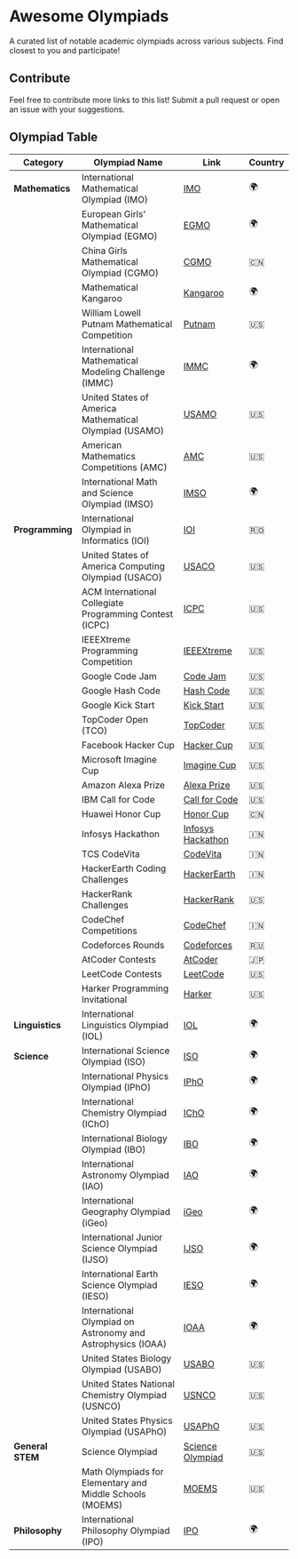 # Awesome Olympiads

A curated list of notable academic olympiads across various subjects. Find closest to you and participate!

## Contribute
Feel free to contribute more links to this list! Submit a pull request or open an issue with your suggestions.

## Olympiad Table

| Category                  | Olympiad Name                                                                                   | Link                                           | Country |
|---------------------------|------------------------------------------------------------------------------------------------|------------------------------------------------|---------|
| **Mathematics**           | International Mathematical Olympiad (IMO)                                                    | [IMO](https://www.imo-official.org)            | 🌍      |
|                           | European Girls' Mathematical Olympiad (EGMO)                                                  | [EGMO](https://www.egmo.org)                   | 🌍      |
|                           | China Girls Mathematical Olympiad (CGMO)                                                      | [CGMO](https://www.cgmo.org)                   | 🇨🇳     |
|                           | Mathematical Kangaroo                                                                          | [Kangaroo](https://www.kangaroo.org)           | 🌍      |
|                           | William Lowell Putnam Mathematical Competition                                                 | [Putnam](https://www.math.harvard.edu/putnam)  | 🇺🇸     |
|                           | International Mathematical Modeling Challenge (IMMC)                                           | [IMMC](https://www.immchallenge.org)           | 🌍      |
|                           | United States of America Mathematical Olympiad (USAMO)                                         | [USAMO](https://www.maa.org/math-competitions/usamo) | 🇺🇸 |
|                           | American Mathematics Competitions (AMC)                                                       | [AMC](https://www.maa.org/math-competitions/amc) | 🇺🇸 |
|                           | International Math and Science Olympiad (IMSO)                                                | [IMSO](https://projects.iq.harvard.edu/matholympiad/home) | 🌍 |
| **Programming**           | International Olympiad in Informatics (IOI)                                                   | [IOI](https://ioinformatics.org)               | 🇷🇴     |
|                           | United States of America Computing Olympiad (USACO)                                            | [USACO](https://usaco.guide)                  | 🇺🇸     |
|                           | ACM International Collegiate Programming Contest (ICPC)                                        | [ICPC](https://icpc.global)                   | 🇺🇸     |
|                           | IEEEXtreme Programming Competition                                                             | [IEEEXtreme](https://ieeextreme.org)          | 🇺🇸     |
|                           | Google Code Jam                                                                                | [Code Jam](https://codingcompetitions.withgoogle.com/codejam) | 🇺🇸 |
|                           | Google Hash Code                                                                               | [Hash Code](https://codingcompetitions.withgoogle.com/hashcode) | 🇺🇸 |
|                           | Google Kick Start                                                                              | [Kick Start](https://codingcompetitions.withgoogle.com/kickstart) | 🇺🇸 |
|                           | TopCoder Open (TCO)                                                                            | [TopCoder](https://www.topcoder.com)          | 🇺🇸     |
|                           | Facebook Hacker Cup                                                                            | [Hacker Cup](https://www.facebook.com/hackercup) | 🇺🇸     |
|                           | Microsoft Imagine Cup                                                                          | [Imagine Cup](https://imaginecup.microsoft.com) | 🇺🇸 |
|                           | Amazon Alexa Prize                                                                             | [Alexa Prize](https://developer.amazon.com/alexaprize) | 🇺🇸 |
|                           | IBM Call for Code                                                                              | [Call for Code](https://callforcode.org)      | 🇺🇸     |
|                           | Huawei Honor Cup                                                                               | [Honor Cup](https://developer.huawei.com/consumer/en/activity/codingcompetition) | 🇨🇳 |
|                           | Infosys Hackathon                                                                              | [Infosys Hackathon](https://www.infosys.com/developers/student-programs/hackathon.html) | 🇮🇳 |
|                           | TCS CodeVita                                                                                   | [CodeVita](https://www.tcscodevita.com)       | 🇮🇳     |
|                           | HackerEarth Coding Challenges                                                                  | [HackerEarth](https://www.hackerearth.com/challenges) | 🇮🇳 |
|                           | HackerRank Challenges                                                                          | [HackerRank](https://www.hackerrank.com/contests) | 🇺🇸 |
|                           | CodeChef Competitions                                                                          | [CodeChef](https://www.codechef.com/contests) | 🇮🇳     |
|                           | Codeforces Rounds                                                                              | [Codeforces](https://codeforces.com/contests) | 🇷🇺     |
|                           | AtCoder Contests                                                                               | [AtCoder](https://atcoder.jp/contests)        | 🇯🇵     |
|                           | LeetCode Contests                                                                              | [LeetCode](https://leetcode.com/contest)      | 🇺🇸     |
|                           | Harker Programming Invitational                                                                 | [Harker](https://harkerprogramming.com)       | 🇺🇸     |
| **Linguistics**           | International Linguistics Olympiad (IOL)                                                      | [IOL](https://ioling.org)                     | 🌍      |
| **Science**               | International Science Olympiad (ISO)                                                          | [ISO](https://www.iosociety.org)              | 🌍      |
|                           | International Physics Olympiad (IPhO)                                                         | [IPhO](http://www.ipho.org)                   | 🌍      |
|                           | International Chemistry Olympiad (IChO)                                                       | [IChO](http://www.icho.sk)                    | 🌍      |
|                           | International Biology Olympiad (IBO)                                                          | [IBO](http://www.ibo-info.org)                | 🌍      |
|                           | International Astronomy Olympiad (IAO)                                                        | [IAO](https://www.astroolympiad.org)          | 🌍      |
|                           | International Geography Olympiad (iGeo)                                                       | [iGeo](https://www.geoolympiad.org)           | 🌍      |
|                           | International Junior Science Olympiad (IJSO)                                                  | [IJSO](http://www.ijso.info)                  | 🌍      |
|                           | International Earth Science Olympiad (IESO)                                                   | [IESO](http://www.ieso-info.org)              | 🌍      |
|                           | International Olympiad on Astronomy and Astrophysics (IOAA)                                   | [IOAA](http://www.ioaa.org)                   | 🌍      |
|                           | United States Biology Olympiad (USABO)                                                        | [USABO](https://www.usabo-train.org)          | 🇺🇸     |
|                           | United States National Chemistry Olympiad (USNCO)                                             | [USNCO](https://www.acs.org/content/acs/en/education/students/highschool/olympiad.html) | 🇺🇸 |
|                           | United States Physics Olympiad (USAPhO)                                                       | [USAPhO](https://www.aapt.org/physicsteam/)   | 🇺🇸     |
| **General STEM**          | Science Olympiad                                                                              | [Science Olympiad](https://www.soinc.org)     | 🇺🇸     |
|                           | Math Olympiads for Elementary and Middle Schools (MOEMS)                                      | [MOEMS](https://moems.org)                    | 🇺🇸     |
| **Philosophy**            | International Philosophy Olympiad (IPO)                                                       | [IPO](http://www.philosophyolympiad.org)      | 🌍      |
